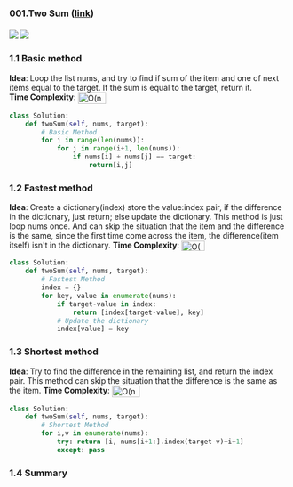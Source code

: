 ### 001.Two Sum ([link](https://leetcode.com/problems/two-sum/))
#### ![](https://img.shields.io/badge/Tag-Array-brightgreen.svg) ![](https://img.shields.io/badge/Difficult-Easy-brightgreen.svg)
### 1.1 Basic method
**Idea**:  Loop the list nums, and try to find if sum of the item and one of next items equal to the target. If the sum is equal to the target, return it.  
**Time Complexity**: <img src="http://www.sciweavers.org/tex2img.php?eq=%20O%28n%5E%7B2%7D%20%29&bc=White&fc=Black&im=jpg&fs=12&ff=arev&edit=0" align="center" border="0" alt=" O(n^{2} )" width="50" height="21" />  

``` python
class Solution:
    def twoSum(self, nums, target):
        # Basic Method
        for i in range(len(nums)):
            for j in range(i+1, len(nums)):
                if nums[i] + nums[j] == target:
                    return[i,j]
```

### 1.2 Fastest method
**Idea**: Create a dictionary(index) store the value:index pair, if the difference in the dictionary, just return; else update the dictionary. This method is just loop nums once. And can skip the situation that the item and the difference is the same, since the first time come across the item, the difference(item itself) isn't in the dictionary.
**Time Complexity**: <img src="http://www.sciweavers.org/tex2img.php?eq=%20O%28n%29&bc=White&fc=Black&im=jpg&fs=12&ff=arev&edit=0" align="center" border="0" alt=" O(n)" width="42" height="18" />

``` python
class Solution:
    def twoSum(self, nums, target):
        # Fastest Method
        index = {}
        for key, value in enumerate(nums):
            if target-value in index:
                return [index[target-value], key]
            # Update the dictionary
            index[value] = key
```

### 1.3 Shortest method
**Idea**: Try to find the difference in the remaining list, and return the index pair. This method can skip the situation that the difference is the same as the item.
**Time Complexity**: <img src="http://www.sciweavers.org/tex2img.php?eq=%20O%28n%5E%7B2%7D%20%29&bc=White&fc=Black&im=jpg&fs=12&ff=arev&edit=0" align="center" border="0" alt=" O(n^{2} )" width="50" height="21" />  

``` python
class Solution:
    def twoSum(self, nums, target):
        # Shortest Method
        for i,v in enumerate(nums):        
            try: return [i, nums[i+1:].index(target-v)+i+1]
            except: pass
```

### 1.4 Summary
